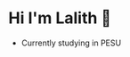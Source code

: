 # Hi I'm Lalith 👋

- Currently studying in PESU

<!---
Lalith2907/Lalith2907 is a ✨ special ✨ repository because its `README.md` (this file) appears on your GitHub profile.
You can click the Preview link to take a look at your changes.
--->
